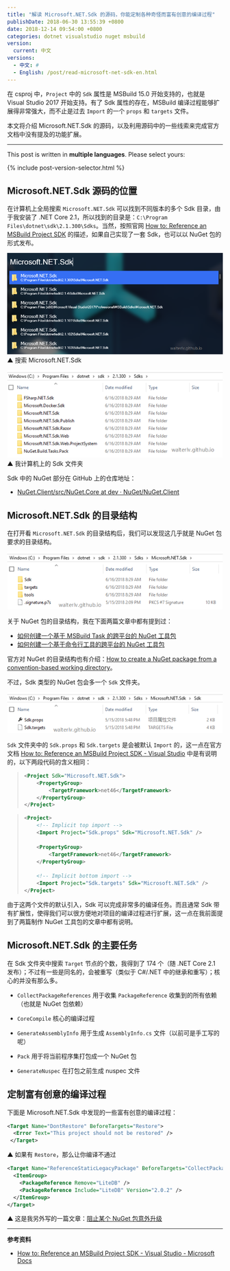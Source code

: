 ```yaml
---
title: "解读 Microsoft.NET.Sdk 的源码，你能定制各种奇怪而富有创意的编译过程"
publishDate: 2018-06-30 13:55:39 +0800
date: 2018-12-14 09:54:00 +0800
categories: dotnet visualstudio nuget msbuild
version:
  current: 中文
versions:
  - 中文: #
  - English: /post/read-microsoft-net-sdk-en.html
---
```


在 csproj 中，`Project` 中的 `Sdk` 属性是 MSBuild 15.0 开始支持的，也就是 Visual Studio 2017 开始支持。有了 Sdk 属性的存在，MSBuild 编译过程能够扩展得非常强大，而不止是过去 `Import` 的一个 `props` 和 `targets` 文件。

本文将介绍 Microsoft.NET.Sdk 的源码，以及利用源码中的一些线索来完成官方文档中没有提及的功能扩展。

---

This post is written in **multiple languages**. Please select yours:

{% include post-version-selector.html %}

<div id="toc"></div>

## Microsoft.NET.Sdk 源码的位置

在计算机上全局搜索 `Microsoft.NET.Sdk` 可以找到不同版本的多个 Sdk 目录，由于我安装了 .NET Core 2.1，所以找到的目录是：`C:\Program Files\dotnet\sdk\2.1.300\Sdks`。当然，按照官网 [How to: Reference an MSBuild Project SDK](https://docs.microsoft.com/en-us/visualstudio/msbuild/how-to-use-project-sdk?wt.mc_id=MVP) 的描述，如果自己实现了一套 Sdk，也可以以 NuGet 包的形式发布。

![Search Microsoft.NET.Sdk](/static/posts/2018-06-30-21-06-06.png)  
▲ 搜索 Microsoft.NET.Sdk

![The Sdk folder](/static/posts/2018-06-30-21-08-25.png)  
▲ 我计算机上的 Sdk 文件夹

Sdk 中的 NuGet 部分在 GitHub 上的仓库地址：

- [NuGet.Client/src/NuGet.Core at dev · NuGet/NuGet.Client](https://github.com/NuGet/NuGet.Client/tree/dev/src/NuGet.Core)

## Microsoft.NET.Sdk 的目录结构

在打开看 `Microsoft.NET.Sdk` 的目录结构后，我们可以发现这几乎就是 NuGet 包要求的目录结构。

![The folder structure of Microsoft.NET.Sdk](/static/posts/2018-06-30-21-09-29.png)

关于 NuGet 包的目录结构，我在下面两篇文章中都有提到过：

- [如何创建一个基于 MSBuild Task 的跨平台的 NuGet 工具包](/post/create-a-cross-platform-msbuild-task-based-nuget-tool.html)
- [如何创建一个基于命令行工具的跨平台的 NuGet 工具包](/post/create-a-cross-platform-command-based-nuget-tool.html)

官方对 NuGet 的目录结构也有介绍：[How to create a NuGet package from a convention-based working directory](https://docs.microsoft.com/en-us/nuget/create-packages/creating-a-package#from-a-convention-based-working-directory?wt.mc_id=MVP)。

不过，Sdk 类型的 NuGet 包会多一个 `Sdk` 文件夹。

![The extra Sdk folder](/static/posts/2018-06-30-21-10-19.png)

`Sdk` 文件夹中的 `Sdk.props` 和 `Sdk.targets` 是会被默认 `Import` 的，这一点在官方文档 [How to: Reference an MSBuild Project SDK - Visual Studio](https://docs.microsoft.com/en-us/visualstudio/msbuild/how-to-use-project-sdk?wt.mc_id=MVP) 中是有说明的，以下两段代码的含义相同：

> ```xml
> <Project Sdk="Microsoft.NET.Sdk">
>     <PropertyGroup>
>         <TargetFramework>net46</TargetFramework>
>     </PropertyGroup>
> </Project>
> ```

> ```xml
> <Project>
>     <!-- Implicit top import -->
>     <Import Project="Sdk.props" Sdk="Microsoft.NET.Sdk" />
> 
>     <PropertyGroup>
>         <TargetFramework>net46</TargetFramework>
>     </PropertyGroup>
> 
>     <!-- Implicit bottom import -->
>     <Import Project="Sdk.targets" Sdk="Microsoft.NET.Sdk" />
> </Project>
> ```

由于这两个文件的默认引入，Sdk 可以完成非常多的编译任务。而且通常 Sdk 带有扩展性，使得我们可以很方便地对项目的编译过程进行扩展，这一点在我前面提到了两篇制作 NuGet 工具包的文章中都有说明。

## Microsoft.NET.Sdk 的主要任务

在 Sdk 文件夹中搜索 `Target` 节点的个数，我得到了 174 个（随 .NET Core 2.1 发布）；不过有一些是同名的，会被重写（类似于 C#/.NET 中的继承和重写）；核心的并没有那么多。

- `CollectPackageReferences` 用于收集 `PackageReference` 收集到的所有依赖（也就是 NuGet 包依赖）
- `CoreCompile` 核心的编译过程

- `GenerateAssemblyInfo` 用于生成 `AssemblyInfo.cs` 文件（以前可是手工写的呢）
- `Pack` 用于将当前程序集打包成一个 NuGet 包
- `GenerateNuspec` 在打包之前生成 nuspec 文件

## 定制富有创意的编译过程

下面是 Microsoft.NET.Sdk 中发现的一些富有创意的编译过程：

```xml
<Target Name="DontRestore" BeforeTargets="Restore">
  <Error Text="This project should not be restored" />
 </Target>
```

▲ 如果有 `Restore`，那么让你编译不通过

```xml
<Target Name="ReferenceStaticLegacyPackage" BeforeTargets="CollectPackageReferences">
  <ItemGroup>
    <PackageReference Remove="LiteDB" />
    <PackageReference Include="LiteDB" Version="2.0.2" />
  </ItemGroup>
</Target>
```

▲ 这是我另外写的一篇文章：[阻止某个 NuGet 包意外升级](/post/prevent-nuget-package-upgrade.html)

---

**参考资料**

- [How to: Reference an MSBuild Project SDK - Visual Studio - Microsoft Docs](https://docs.microsoft.com/en-us/visualstudio/msbuild/how-to-use-project-sdk?wt.mc_id=MVP)
